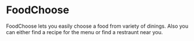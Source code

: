 # FoodChoose

FoodChoose lets you easily choose a food from variety of dinings. Also you can either find a recipe for the menu or find a restraunt near you.



